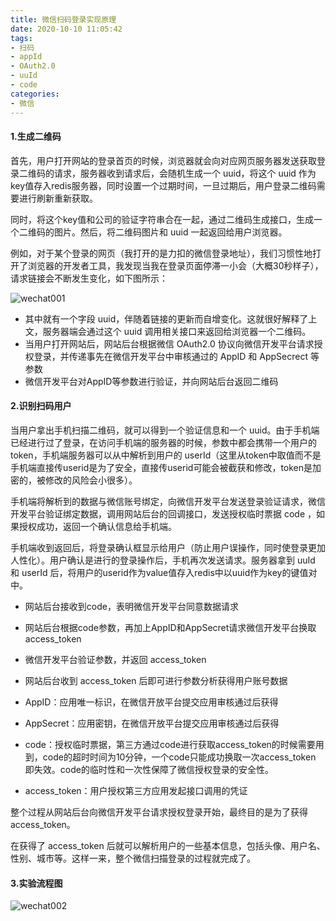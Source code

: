 ```yaml
---
title: 微信扫码登录实现原理
date: 2020-10-10 11:05:42
tags:
- 扫码
- appId
- OAuth2.0
- uuId
- code
categories:
- 微信
---
```

#### 1.生成二维码
首先，用户打开网站的登录首页的时候，浏览器就会向对应网页服务器发送获取登录二维码的请求，服务器收到请求后，会随机生成一个 uuid，将这个 uuid 作为key值存入redis服务器，同时设置一个过期时间，一旦过期后，用户登录二维码需要进行刷新重新获取。
<!--more-->
同时，将这个key值和公司的验证字符串合在一起，通过二维码生成接口，生成一个二维码的图片。然后，将二维码图片和 uuid 一起返回给用户浏览器。

例如，对于某个登录的网页（我打开的是力扣的微信登录地址），我们习惯性地打开了浏览器的开发者工具，我发现当我在登录页面停滞一小会（大概30秒样子），请求链接会不断发生变化，如下图所示：

![wechat001](http://alivnram-test.oss-cn-beijing.aliyuncs.com/alivnblog/wechat001.jpg)

- 其中就有一个字段 uuid，伴随着链接的更新而自增变化。这就很好解释了上文，服务器端会通过这个 uuid 调用相关接口来返回给浏览器一个二维码。
- 当用户打开网站后，网站后台根据微信 OAuth2.0 协议向微信开发平台请求授权登录，并传递事先在微信开发平台中审核通过的 AppID 和 AppSecrect 等参数
- 微信开发平台对AppID等参数进行验证，并向网站后台返回二维码

#### 2.识别扫码用户
当用户拿出手机扫描二维码，就可以得到一个验证信息和一个 uuid。由于手机端已经进行过了登录，在访问手机端的服务器的时候，参数中都会携带一个用户的token，手机端服务器可以从中解析到用户的 userId（这里从token中取值而不是手机端直接传userid是为了安全，直接传userid可能会被截获和修改，token是加密的，被修改的风险会小很多）。

手机端将解析到的数据与微信账号绑定，向微信开发平台发送登录验证请求，微信开发平台验证绑定数据，调用网站后台的回调接口，发送授权临时票据 code ，如果授权成功，返回一个确认信息给手机端。

手机端收到返回后，将登录确认框显示给用户（防止用户误操作，同时使登录更加人性化）。用户确认是进行的登录操作后，手机再次发送请求。服务器拿到 uuId 和 userId 后，将用户的userid作为value值存入redis中以uuid作为key的键值对中。

- 网站后台接收到code，表明微信开发平台同意数据请求
- 网站后台根据code参数，再加上AppID和AppSecret请求微信开发平台换取 access_token
- 微信开发平台验证参数，并返回 access_token
- 网站后台收到 access_token 后即可进行参数分析获得用户账号数据

- AppID：应用唯一标识，在微信开放平台提交应用审核通过后获得
- AppSecret：应用密钥，在微信开放平台提交应用审核通过后获得
- code：授权临时票据，第三方通过code进行获取access_token的时候需要用到，code的超时时间为10分钟，一个code只能成功换取一次access_token 即失效。code的临时性和一次性保障了微信授权登录的安全性。
- access_token：用户授权第三方应用发起接口调用的凭证

整个过程从网站后台向微信开发平台请求授权登录开始，最终目的是为了获得 access_token。

在获得了 access_token 后就可以解析用户的一些基本信息，包括头像、用户名、性别、城市等。这样一来，整个微信扫描登录的过程就完成了。

#### 3.实验流程图
![wechat002](http://alivnram-test.oss-cn-beijing.aliyuncs.com/alivnblog/wechat002.jpg)